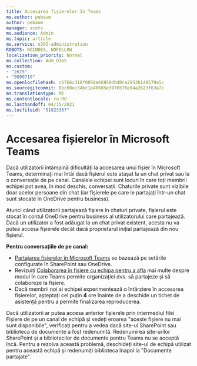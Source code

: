 ```yaml
---
title: Accesarea fișierelor în Teams
ms.author: pebaum
author: pebaum
manager: scotv
ms.audience: Admin
ms.topic: article
ms.service: o365-administration
ROBOTS: NOINDEX, NOFOLLOW
localization_priority: Normal
ms.collection: Adm_O365
ms.custom:
- "2675"
- "9000710"
ms.openlocfilehash: c6766c318f0058e66950dbd0ca2953b149579a5c
ms.sourcegitcommit: 8bc60ec34bc1e40685e3976576e04a2623f63a7c
ms.translationtype: MT
ms.contentlocale: ro-RO
ms.lasthandoff: 04/15/2021
ms.locfileid: "51823367"
---
```

# <a name="accessing-files-in-microsoft-teams"></a>Accesarea fișierelor în Microsoft Teams

Dacă utilizatorii întâmpină dificultăți la accesarea unui fișier în Microsoft Teams, determinați mai întâi dacă fișierul este atașat la un chat privat sau la o conversație de pe canal. Canalele echipei sunt locuri în care toți membrii echipei pot avea, în mod deschis, conversații. Chaturile private sunt vizibile doar acelor persoane din chat (iar fișierele pe care le partajați într-un chat sunt stocate în OneDrive pentru business).

Atunci când utilizatorii partajează fișiere în chaturi private, fișierul este stocat în contul OneDrive pentru business al utilizatorului care partajează. Dacă un utilizator a fost adăugat la un chat privat existent, acesta nu va putea accesa fișierele decât dacă proprietarul inițial partajează din nou fișierul.    

**Pentru conversațiile de pe canal:**

- [Partajarea fișierelor în Microsoft Teams](https://docs.microsoft.com/MicrosoftTeams/sharing-files-in-teams) se bazează pe setările configurate în SharePoint sau OneDrive. 
- Revizuiți [Colaborarea în fișiere cu echipa pentru a afla](https://support.office.com/article/Collaborate-on-files-with-your-Team-9b200289-dbac-4823-85bd-628a5c7bb0ae) mai multe despre modul în care Teams permite organizației dvs. să partajeze și să colaboreze la fișiere. 
- Dacă membrii noi ai echipei experimentează o întârziere în accesarea fișierelor, așteptați cel puțin **4** ore înainte de a deschide un tichet de asistență pentru a permite finalizarea reproducerea. 

Dacă utilizatorii ar putea accesa anterior fișierele prin intermediul filei Fișiere de pe un canal de echipă și vedeți eroarea "aceste fișiere nu mai sunt disponibile", verificați pentru a vedea dacă site-ul SharePoint sau biblioteca de documente a fost redenumită. Redenumirea site-urilor SharePoint și a bibliotecilor de documente pentru Teams nu se acceptă încă. Pentru a rezolva această problemă, deschideți site-ul de echipă utilizat pentru această echipă și redenumiți biblioteca înapoi la "Documente partajate".